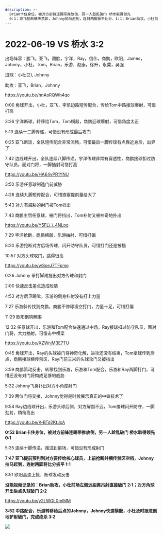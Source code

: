 ```yaml
---
description: >-
  Brian卡住身位，被对方前锋连踢带推放倒，另一人趁乱破门 桥水取得领先
  0:1；亚飞抢断横传禁区，Johnny拍马赶到，连射两脚扳平比分，1:1；Brian助攻，小杜前场左侧直接起脚吊门，2:1；对方角球开出，后点头球破门；乐游转移给Johnny，Johnny横传门前，小杜及时赶到倒地铲射完成绝杀，3:2
---
```


# 2022-06-19 VS 桥水 3:2

出场阵容：鹏飞，亚飞，圆脸，宇洋，Ray，信伟，商鹏，欧阳，James，Johnny，小杜，Tom，Brian，乐游，赵康，徐升，永冀，吴强

进球：小杜(2), Johnny

助攻：亚飞，Brian，Johnny

https://youtu.be/hnAoRQWh4qo

0:00 角球开出，小杜，亚飞，李凯边路短传配合，传给Tom中路接球爆射，可惜打高&#x20;

3:26 宇洋断球，转移给Tom，Tom横敲，商鹏迎球爆射，可惜角度太正&#x20;

5:13 连续十二脚传递，可惜没有形成最后攻门&#x20;

6:25 亚飞断球，全队短传配合非常流畅，可惜最后一脚传球有点靠近身后，出界了&#x20;

7:42 边线球开出，全队连续八脚传递，宇洋传球非常有穿透性，商鹏接球扣过防守队员，面对门将，一脚抽射可惜打高

https://youtu.be/HA64vPR1YNU

3:50 乐游任意球制造门前威胁&#x20;

4:28 连续九脚短传配合，可惜直塞提前量给大了&#x20;

5:43 对方有威胁的射门被Tom挡出&#x20;

7:43 商鹏主罚任意球，被门将挡出，Tom补射又被神奇地扑出

https://youtu.be/Y5FL\_\_4NLpo

7:29 宇洋抢断，商鹏横敲，乐游抽射，可惜打偏&#x20;

8:20 乐游抢断对方后场传球，闪开防守队员，可惜打门还是被挡&#x20;

10:57 对方头球攻门，跳得很高

https://youtu.be/wSoeJ7TFpmg

0:26 Johnny 拳打脚踢挡出对方传球和射门&#x20;

2:00 快速反击差点造成险情&#x20;

4:53 对方后卫踢呲，乐游的侧身扫射没有打上力量&#x20;

7:27 乐游斜传找到商鹏，商鹏不停球凌空打门，力量十足，可惜打偏&#x20;

11:29 欧阳倒钩解围&#x20;

12:32 任意球开出，乐游和Tom配合快速通过中场，Ray接球扣过防守队员，面对门将，大力抽射，可惜击中横梁

https://youtu.be/XZWnjM3E7TU

0:45 角球开出，Ray的头球被门将神奇化解，进攻还没有结束，Tom拿球传到后点，商鹏接球横传禁区，Ray门前三米的头球攻门又被挡出&#x20;

3:59 商鹏策动反击，转移找到乐游，乐游和Tom配合，乐游和Ray两脚打门，可惜还没有对门将构成足够的威胁&#x20;

5:32 Johnny飞身扑出对方小角度射门&#x20;

7:39 两位门将交接，Johnny觉得是时候展示真正的中锋技术了&#x20;

9:54 Ray边线球开出，乐游头球后侧，对方解围不远，Tom接球闪开防守，一脚劲射，稍稍高出

https://youtu.be/K-BTd2KtJxA

**0:52 Brian卡住身位，被对方前锋连踢带推放倒，另一人趁乱破门 桥水取得领先 0:1**

5:35 连续十脚传递，推进到前场，可惜没有形成射门&#x20;

**7:47 亚飞提前预判到对方要传给核心球员，上前抢断并横传禁区空档，Johnny拍马赶到，连射两脚将比分扳平 1:1**&#x20;

8:51 欧阳高速上抢，断球发动反击

**没能视频记录的：Brian助攻，小杜前场左侧远距离吊射直接破门 2:1；对方角球开出后点头球破门 2:2**

https://youtu.be/y2LWGL0mlMM

**3:52 中路配合，乐游转移给后点的Johnny，Johnny快速横敲，小杜及时跟进倒地铲射破门，完成绝杀 3:2**

![](.gitbook/assets/C9D4C981-F3D3-4EF8-92C7-66F307F9C238.jpeg)
